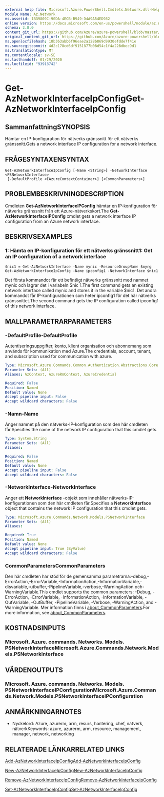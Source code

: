 ```yaml
---
external help file: Microsoft.Azure.PowerShell.Cmdlets.Network.dll-Help.xml
Module Name: Az.Network
ms.assetid: 1B39809C-90DA-4ECB-B949-D4A9A54ED982
online version: https://docs.microsoft.com/en-us/powershell/module/az.network/get-aznetworkinterfaceipconfig
schema: 2.0.0
content_git_url: https://github.com/Azure/azure-powershell/blob/master/src/Network/Network/help/Get-AzNetworkInterfaceIpConfig.md
original_content_git_url: https://github.com/Azure/azure-powershell/blob/master/src/Network/Network/help/Get-AzNetworkInterfaceIpConfig.md
ms.openlocfilehash: 18b363abb6f96eae2a128b869d9930efdde7f41e
ms.sourcegitcommit: 4d2c178cd6df9151877b08d54c1f4a228dbec9d1
ms.translationtype: MT
ms.contentlocale: sv-SE
ms.lasthandoff: 01/29/2020
ms.locfileid: "93918742"
---
```

# <span data-ttu-id="f7a22-101">Get-AzNetworkInterfaceIpConfig</span><span class="sxs-lookup"><span data-stu-id="f7a22-101">Get-AzNetworkInterfaceIpConfig</span></span>

## <span data-ttu-id="f7a22-102">Sammanfattning</span><span class="sxs-lookup"><span data-stu-id="f7a22-102">SYNOPSIS</span></span>
<span data-ttu-id="f7a22-103">Hämtar en IP-konfiguration för nätverks gränssnitt för ett nätverks gränssnitt.</span><span class="sxs-lookup"><span data-stu-id="f7a22-103">Gets a network interface IP configuration for a network interface.</span></span>

## <span data-ttu-id="f7a22-104">FRÅGESYNTAXEN</span><span class="sxs-lookup"><span data-stu-id="f7a22-104">SYNTAX</span></span>

```
Get-AzNetworkInterfaceIpConfig [-Name <String>] -NetworkInterface <PSNetworkInterface>
 [-DefaultProfile <IAzureContextContainer>] [<CommonParameters>]
```

## <span data-ttu-id="f7a22-105">PROBLEMBESKRIVNING</span><span class="sxs-lookup"><span data-stu-id="f7a22-105">DESCRIPTION</span></span>
<span data-ttu-id="f7a22-106">Cmdleten **Get-AzNetworkInterfaceIPConfig** hämtar en IP-konfiguration för nätverks gränssnitt från ett Azure-nätverkskort.</span><span class="sxs-lookup"><span data-stu-id="f7a22-106">The **Get-AzNetworkInterfaceIPConfig** cmdlet gets a network interface IP configuration from an Azure network interface.</span></span>

## <span data-ttu-id="f7a22-107">BESKRIVS</span><span class="sxs-lookup"><span data-stu-id="f7a22-107">EXAMPLES</span></span>

### <span data-ttu-id="f7a22-108">1: Hämta en IP-konfiguration för ett nätverks gränssnitt</span><span class="sxs-lookup"><span data-stu-id="f7a22-108">1: Get an IP configuration of a network interface</span></span>
```
$nic1 = Get-AzNetworkInterface -Name mynic -ResourceGroupName $myrg
Get-AzNetworkInterfaceIpConfig -Name ipconfig1 -NetworkInterface $nic1
```

<span data-ttu-id="f7a22-109">Det första kommandot får ett befintligt nätverks gränssnitt med namnet mynic och lagrar det i variabeln $nic 1.</span><span class="sxs-lookup"><span data-stu-id="f7a22-109">The first command gets an existing network interface called mynic and stores it in the variable $nic1.</span></span> <span data-ttu-id="f7a22-110">Det andra kommandot får IP-konfigurationen som heter ipconfig1 för det här nätverks gränssnittet.</span><span class="sxs-lookup"><span data-stu-id="f7a22-110">The second command gets the IP configuration called ipconfig1 of this network interface.</span></span>
    

## <span data-ttu-id="f7a22-111">MALLPARAMETRAR</span><span class="sxs-lookup"><span data-stu-id="f7a22-111">PARAMETERS</span></span>

### <span data-ttu-id="f7a22-112">-DefaultProfile</span><span class="sxs-lookup"><span data-stu-id="f7a22-112">-DefaultProfile</span></span>
<span data-ttu-id="f7a22-113">Autentiseringsuppgifter, konto, klient organisation och abonnemang som används för kommunikation med Azure.</span><span class="sxs-lookup"><span data-stu-id="f7a22-113">The credentials, account, tenant, and subscription used for communication with azure.</span></span>

```yaml
Type: Microsoft.Azure.Commands.Common.Authentication.Abstractions.Core.IAzureContextContainer
Parameter Sets: (All)
Aliases: AzContext, AzureRmContext, AzureCredential

Required: False
Position: Named
Default value: None
Accept pipeline input: False
Accept wildcard characters: False
```

### <span data-ttu-id="f7a22-114">-Namn</span><span class="sxs-lookup"><span data-stu-id="f7a22-114">-Name</span></span>
<span data-ttu-id="f7a22-115">Anger namnet på den nätverks-IP-konfiguration som den här cmdleten får.</span><span class="sxs-lookup"><span data-stu-id="f7a22-115">Specifies the name of the network IP configuration that this cmdlet gets.</span></span>

```yaml
Type: System.String
Parameter Sets: (All)
Aliases:

Required: False
Position: Named
Default value: None
Accept pipeline input: False
Accept wildcard characters: False
```

### <span data-ttu-id="f7a22-116">-NetworkInterface</span><span class="sxs-lookup"><span data-stu-id="f7a22-116">-NetworkInterface</span></span>
<span data-ttu-id="f7a22-117">Anger ett **NetworkInterface** -objekt som innehåller nätverks-IP-konfigurationen som den här cmdleten får.</span><span class="sxs-lookup"><span data-stu-id="f7a22-117">Specifies a **NetworkInterface** object that contains the network IP configuration that this cmdlet gets.</span></span>

```yaml
Type: Microsoft.Azure.Commands.Network.Models.PSNetworkInterface
Parameter Sets: (All)
Aliases:

Required: True
Position: Named
Default value: None
Accept pipeline input: True (ByValue)
Accept wildcard characters: False
```

### <span data-ttu-id="f7a22-118">CommonParameters</span><span class="sxs-lookup"><span data-stu-id="f7a22-118">CommonParameters</span></span>
<span data-ttu-id="f7a22-119">Den här cmdleten har stöd för de gemensamma parametrarna:-debug,-ErrorAction,-ErrorVariable,-InformationAction,-InformationVariable,-disvariable,-utbuffer,-PipelineVariable,-verbose,-WarningAction och-WarningVariable.</span><span class="sxs-lookup"><span data-stu-id="f7a22-119">This cmdlet supports the common parameters: -Debug, -ErrorAction, -ErrorVariable, -InformationAction, -InformationVariable, -OutVariable, -OutBuffer, -PipelineVariable, -Verbose, -WarningAction, and -WarningVariable.</span></span> <span data-ttu-id="f7a22-120">Mer information finns i [about_CommonParameters](https://go.microsoft.com/fwlink/?LinkID=113216).</span><span class="sxs-lookup"><span data-stu-id="f7a22-120">For more information, see [about_CommonParameters](https://go.microsoft.com/fwlink/?LinkID=113216).</span></span>

## <span data-ttu-id="f7a22-121">KOSTNADS</span><span class="sxs-lookup"><span data-stu-id="f7a22-121">INPUTS</span></span>

### <span data-ttu-id="f7a22-122">Microsoft. Azure. commands. Networks. Models. PSNetworkInterface</span><span class="sxs-lookup"><span data-stu-id="f7a22-122">Microsoft.Azure.Commands.Network.Models.PSNetworkInterface</span></span>

## <span data-ttu-id="f7a22-123">VÄRDEN</span><span class="sxs-lookup"><span data-stu-id="f7a22-123">OUTPUTS</span></span>

### <span data-ttu-id="f7a22-124">Microsoft. Azure. commands. Networks. Models. PSNetworkInterfaceIPConfiguration</span><span class="sxs-lookup"><span data-stu-id="f7a22-124">Microsoft.Azure.Commands.Network.Models.PSNetworkInterfaceIPConfiguration</span></span>

## <span data-ttu-id="f7a22-125">ANMÄRKNINGAR</span><span class="sxs-lookup"><span data-stu-id="f7a22-125">NOTES</span></span>
* <span data-ttu-id="f7a22-126">Nyckelord: Azure, azurerm, arm, resurs, hantering, chef, nätverk, nätverk</span><span class="sxs-lookup"><span data-stu-id="f7a22-126">Keywords: azure, azurerm, arm, resource, management, manager, network, networking</span></span>

## <span data-ttu-id="f7a22-127">RELATERADE LÄNKAR</span><span class="sxs-lookup"><span data-stu-id="f7a22-127">RELATED LINKS</span></span>

[<span data-ttu-id="f7a22-128">Add-AzNetworkInterfaceIpConfig</span><span class="sxs-lookup"><span data-stu-id="f7a22-128">Add-AzNetworkInterfaceIpConfig</span></span>](./Add-AzNetworkInterfaceIpConfig.md)

[<span data-ttu-id="f7a22-129">New-AzNetworkInterfaceIpConfig</span><span class="sxs-lookup"><span data-stu-id="f7a22-129">New-AzNetworkInterfaceIpConfig</span></span>](./New-AzNetworkInterfaceIpConfig.md)

[<span data-ttu-id="f7a22-130">Remove-AzNetworkInterfaceIpConfig</span><span class="sxs-lookup"><span data-stu-id="f7a22-130">Remove-AzNetworkInterfaceIpConfig</span></span>](./Remove-AzNetworkInterfaceIpConfig.md)

[<span data-ttu-id="f7a22-131">Set-AzNetworkInterfaceIpConfig</span><span class="sxs-lookup"><span data-stu-id="f7a22-131">Set-AzNetworkInterfaceIpConfig</span></span>](./Set-AzNetworkInterfaceIpConfig.md)


